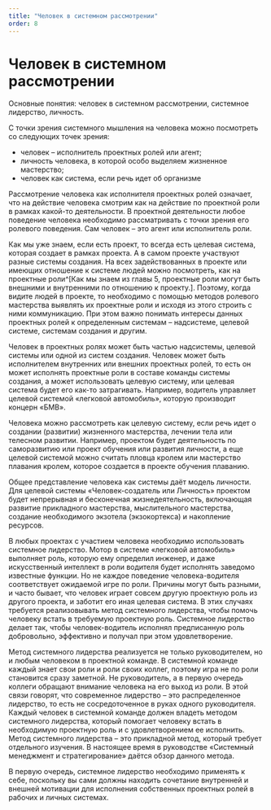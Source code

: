 ```yaml
---
title: "Человек в системном рассмотрении"
order: 8
---
```


# Человек в системном рассмотрении

Основные понятия: человек в системном рассмотрении, системное лидерство, личность.

С точки зрения системного мышления на человека можно посмотреть со следующих точек зрения:

* человек – исполнитель проектных ролей или агент;
* личность человека, в которой особо выделяем жизненное мастерство;
* человек как система, если речь идет об организме

Рассмотрение человека как исполнителя проектных ролей означает, что на действие человека смотрим как на действие по проектной роли в рамках какой-то деятельности. В проектной деятельности любое поведение человека необходимо рассматривать с точки зрения его ролевого поведения. Сам человек – это агент или исполнитель роли.

Как мы уже знаем, если есть проект, то всегда есть целевая система, которая создает в рамках проекта. А в самом проекте участвуют разные системы создания. На всех задействованных в проекте или имеющих отношение к системе людей можно посмотреть, как на проектные роли^[Как мы знаем из главы 5, проектные роли могут быть внешними и внутренними по отношению к проекту.]. Поэтому, когда видите людей в проекте, то необходимо с помощью методов ролевого мастерства выявлять их проектные роли и исходя из этого строить с ними коммуникацию. При этом важно понимать интересы данных проектных ролей к определенным системам – надсистеме, целевой системе, системам создания и другим.

Человек в проектных ролях может быть частью надсистемы, целевой системы или одной из систем создания. Человек может быть исполнителем внутренних или внешних проектных ролей, то есть он может исполнять проектные роли в составе команды системы создания, а может использовать целевую систему, или целевая система будет его как-то затрагивать. Например, водитель управляет целевой системой «легковой автомобиль», которую производит концерн «БМВ».

Человека можно рассмотреть как целевую систему, если речь идет о создании (развитии) жизненного мастерства, лечении тела или телесном развитии. Например, проектом будет деятельность по саморазвитию или проект обучения или развития личности, а еще целевой системой можно считать пловца кролем или мастерство плавания кролем, которое создается в проекте обучения плаванию.

Общее представление человека как системы даёт модель личности. Для целевой системы «Человек-создатель или Личность» проектом будет непрерывная и бесконечная жизнедеятельность, включающая развитие прикладного мастерства, мыслительного мастерства, создание необходимого экзотела (экзокортекса) и накопление ресурсов.

В любых проектах с участием человека необходимо использовать системное лидерство. Мотор в системе «легковой автомобиль» выполняет роль, которую ему определил инженер, и даже искусственный интеллект в роли водителя будет исполнять заведомо известные функции. Но не каждое поведение человека-водителя соответствует ожидаемой игре по роли. Причины могут быть разными, и часто бывает, что человек играет совсем другую проектную роль из другого проекта, и заботит его иная целевая система. В этих случаях требуется реализовывать метод системного лидерства, чтобы помочь человеку встать в требуемую проектную роль. Системное лидерство делает так, чтобы человек-водитель исполнял предписанную роль добровольно, эффективно и получал при этом удовлетворение.

Метод системного лидерства реализуется не только руководителем, но и любым человеком в проектной команде. В системной команде каждый знает свои роли и роли своих коллег, поэтому игра не по роли становится сразу заметной. Не руководитель, а в первую очередь коллеги обращают внимание человека на его выход из роли. В этой связи говорят, что современное лидерство – это распределенное лидерство, то есть не сосредоточенное в руках одного руководителя. Каждый человек в системной команде должен владеть методом системного лидерства, который помогает человеку встать в необходимую проектную роль и с удовлетворением ее исполнить. Метод системного лидерства – это прикладной метод, который требует отдельного изучения. В настоящее время в руководстве «Системный менеджмент и стратегирование» даётся обзор данного метода.

В первую очередь, системное лидерство необходимо применять к себе, поскольку вы сами должны находить сочетание внутренней и внешней мотивации для исполнения собственных проектных ролей в рабочих и личных системах.